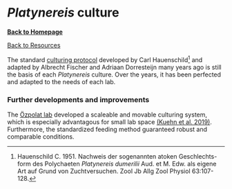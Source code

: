 # *Platynereis* culture
[**Back to Homepage**](index.md)

[Back to Resources](resources.md)


The standard [culturing protocol](https://github.com/platynereis/resources/blob/main/Fischer-Dorrenstejn_Culture_Instructions.txt) developed by Carl Hauenschild[^1] and adapted by Albrecht Fischer and Adriaan Dorresteijn many years ago is still the basis of each *Platynereis* culture. Over the years, it has been perfected and adapted to the needs of each lab. 

[^1]: Hauenschild C. 1951. Nachweis der sogenannten atoken Geschlechts-form des Polychaeten *Platynereis dumerilii* Aud. et M. Edw. als eigene Art auf Grund von Zuchtversuchen. Zool Jb Allg Zool Physiol 63:107-128.

### Further developments and improvements

The [Özpolat lab](labs.md#özpolat-lab) developed a scaleable and movable culturing system, which is especially advantagous for small lab space [(Kuehn et al. 2019)](https://journals.plos.org/plosone/article?id=10.1371/journal.pone.0226156). Furthermore, the standardized feeding method guaranteed robust and comparable conditions. 

